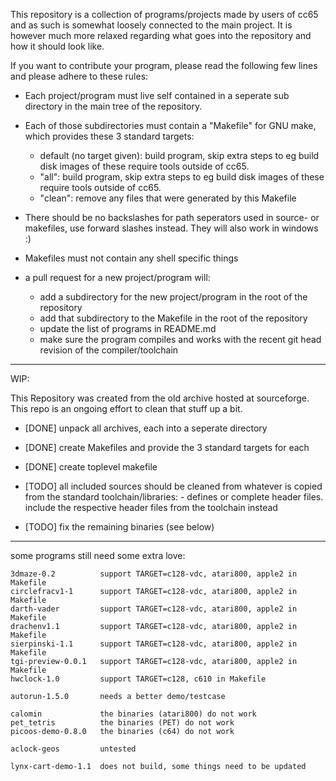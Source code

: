 
This repository is a collection of programs/projects made by users of cc65 and
as such is somewhat loosely connected to the main project. It is however much more
relaxed regarding what goes into the repository and how it should look like.

If you want to contribute your program, please read the following few lines and
please adhere to these rules:

- Each project/program must live self contained in a seperate sub directory in
  the main tree of the repository.

- Each of those subdirectories must contain a "Makefile" for GNU make, which
  provides these 3 standard targets:
  - default (no target given): build program, skip extra steps to eg build disk
    images of these require tools outside of cc65.
  - "all": build program, skip extra steps to eg build disk images of these
    require tools outside of cc65.
  - "clean": remove any files that were generated by this Makefile

- There should be no backslashes for path seperators used in source- or makefiles,
  use forward slashes instead. They will also work in windows :)

- Makefiles must not contain any shell specific things

- a pull request for a new project/program will:
    - add a subdirectory for the new project/program in the root of the repository
    - add that subdirectory to the Makefile in the root of the repository
    - update the list of programs in README.md
    - make sure the program compiles and works with the recent git head revision
      of the compiler/toolchain

--------------------------------------------------------------------------------

WIP:

This Repository was created from the old archive hosted at sourceforge. This
repo is an ongoing effort to clean that stuff up a bit.

- [DONE] unpack all archives, each into a seperate directory
- [DONE] create Makefiles and provide the 3 standard targets for each
- [DONE] create toplevel makefile

- [TODO] all included sources should be cleaned from whatever is copied from the
standard toolchain/libraries:
        - defines or complete header files. include the respective header files
from the toolchain instead
- [TODO] fix the remaining binaries (see below)

--------------------------------------------------------------------------------

some programs still need some extra love:

```
3dmaze-0.2          support TARGET=c128-vdc, atari800, apple2 in Makefile
circlefracv1-1      support TARGET=c128-vdc, atari800, apple2 in Makefile
darth-vader         support TARGET=c128-vdc, atari800, apple2 in Makefile
drachenv1.1         support TARGET=c128-vdc, atari800, apple2 in Makefile
sierpinski-1.1      support TARGET=c128-vdc, atari800, apple2 in Makefile
tgi-preview-0.0.1   support TARGET=c128-vdc, atari800, apple2 in Makefile
hwclock-1.0         support TARGET=c128, c610 in Makefile

autorun-1.5.0       needs a better demo/testcase

calomin             the binaries (atari800) do not work
pet_tetris          the binaries (PET) do not work
picoos-demo-0.8.0   the binaries (c64) do not work

aclock-geos         untested

lynx-cart-demo-1.1  does not build, some things need to be updated
```
